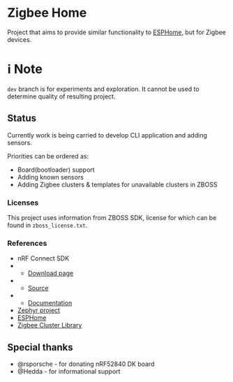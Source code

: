 # Zigbee Home

Project that aims to provide similar functionality to [ESPHome](https://github.com/esphome/esphome), but for Zigbee devices.

# :information_source:  Note
`dev` branch is for experiments and exploration. 
It cannot be used to determine quality of resulting project.

## Status

Currently work is being carried to develop CLI application and adding sensors.

Priorities can be ordered as:
* Board(bootloader) support
* Adding known sensors
* Adding Zigbee clusters & templates for unavailable clusters in ZBOSS

### Licenses
This project uses information from ZBOSS SDK, license for which can be found in `zboss_license.txt`. 

### References
* nRF Connect SDK
* * [Download page](https://www.nordicsemi.com/Products/Development-software/nRF-Connect-SDK)
* * [Source](https://github.com/nrfconnect/sdk-nrf)
* * [Documentation](http://developer.nordicsemi.com/nRF_Connect_SDK/doc/latest)
* [Zephyr project](https://www.zephyrproject.org/)
* [ESPHome](https://esphome.io/)
* [Zigbee Cluster Library](https://csa-iot.org/wp-content/uploads/2022/01/07-5123-08-Zigbee-Cluster-Library-1.pdf)

## Special thanks
* @rsporsche - for donating nRF52840 DK board
* @Hedda - for informational support
